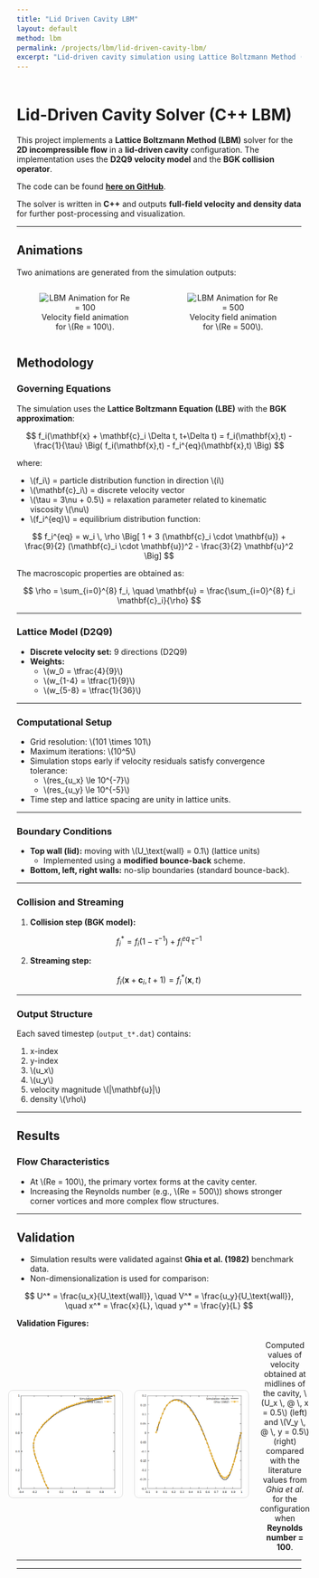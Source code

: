 ```yaml
---
title: "Lid Driven Cavity LBM"
layout: default
method: lbm
permalink: /projects/lbm/lid-driven-cavity-lbm/
excerpt: "Lid-driven cavity simulation using Lattice Boltzmann Method (D2Q9 model)."
---
```

<div style="padding-top: 7px;"></div>

# Lid-Driven Cavity Solver (C++ LBM)

This project implements a **Lattice Boltzmann Method (LBM)** solver for the **2D incompressible flow** in a **lid-driven cavity** configuration. The implementation uses the **D2Q9 velocity model** and the **BGK collision operator**.  

The code can be found [**here on GitHub**](https://github.com/AdityaJaiswal17/Lattice_Boltzmann_Method/blob/main/Lid_Driven_Cavity/cavity.cpp).  

The solver is written in **C++** and outputs **full-field velocity and density data** for further post-processing and visualization.  

---

## Animations

Two animations are generated from the simulation outputs:

<div style="display: flex; justify-content: space-around; gap: 20px; align-items: flex-start;">

  <figure style="flex: 1; text-align: center;">
    <img src="/images/self_upload/lbm/Re_100.gif" 
         alt="LBM Animation for Re = 100" 
         style="width: 100%; max-height: 500px; object-fit: contain;">
    <figcaption>Velocity field animation for \(Re = 100\).</figcaption>
  </figure>

  <figure style="flex: 1; text-align: center;">
    <img src="/images/self_upload/lbm/Re_500.gif" 
         alt="LBM Animation for Re = 500" 
         style="width: 100%; max-height: 500px; object-fit: contain;">
    <figcaption>Velocity field animation for \(Re = 500\).</figcaption>
  </figure>

</div>

## Methodology

### Governing Equations
The simulation uses the **Lattice Boltzmann Equation (LBE)** with the **BGK approximation**:

$$
f_i(\mathbf{x} + \mathbf{c}_i \Delta t, t+\Delta t) = f_i(\mathbf{x},t) - \frac{1}{\tau} \Big( f_i(\mathbf{x},t) - f_i^{eq}(\mathbf{x},t) \Big)
$$

where:  
- \\(f_i\\) = particle distribution function in direction \\(i\\)  
- \\(\mathbf{c}_i\\) = discrete velocity vector  
- \\(\tau = 3\nu + 0.5\\) = relaxation parameter related to kinematic viscosity \\(\nu\\)  
- \\(f_i^{eq}\\) = equilibrium distribution function:  

$$
f_i^{eq} = w_i \, \rho \Big[ 1 + 3 (\mathbf{c}_i \cdot \mathbf{u}) + \frac{9}{2} (\mathbf{c}_i \cdot \mathbf{u})^2 - \frac{3}{2} \mathbf{u}^2 \Big]
$$

The macroscopic properties are obtained as:

$$
\rho = \sum_{i=0}^{8} f_i, \quad
\mathbf{u} = \frac{\sum_{i=0}^{8} f_i \mathbf{c}_i}{\rho}
$$

---

### Lattice Model (D2Q9)
- **Discrete velocity set:** 9 directions (D2Q9)  
- **Weights:**  
  - \\(w_0 = \tfrac{4}{9}\\)  
  - \\(w_{1-4} = \tfrac{1}{9}\\)  
  - \\(w_{5-8} = \tfrac{1}{36}\\)  
---

### Computational Setup
- Grid resolution: \\(101 \times 101\\)  
- Maximum iterations: \\(10^5\\)  
- Simulation stops early if velocity residuals satisfy convergence tolerance:  
  - \\(res_{u_x} \le 10^{-7}\\)  
  - \\(res_{u_y} \le 10^{-5}\\)  
- Time step and lattice spacing are unity in lattice units.  

---

### Boundary Conditions
- **Top wall (lid):** moving with \\(U_\text{wall} = 0.1\\) (lattice units)  
  - Implemented using a **modified bounce-back** scheme.  
- **Bottom, left, right walls:** no-slip boundaries (standard bounce-back).  

---

### Collision and Streaming
1. **Collision step (BGK model):**  

$$
f_i^* = f_i (1-\tau^{-1}) + f_i^{eq} \, \tau^{-1}
$$  

2. **Streaming step:**  

$$
f_i(\mathbf{x} + \mathbf{c}_i, t+1) = f_i^*(\mathbf{x},t)
$$  

---

### Output Structure
Each saved timestep (`output_t*.dat`) contains:  
1. x-index  
2. y-index  
3. \\(u_x\\)  
4. \\(u_y\\)  
5. velocity magnitude \\(|\mathbf{u}|\\)  
6. density \\(\rho\\)  

---

## Results

### Flow Characteristics
- At \\(Re = 100\\), the primary vortex forms at the cavity center.  
- Increasing the Reynolds number (e.g., \\(Re = 500\\)) shows stronger corner vortices and more complex flow structures.  

---

## Validation
- Simulation results were validated against **Ghia et al. (1982)** benchmark data.  
- Non-dimensionalization is used for comparison:  

$$
U^* = \frac{u_x}{U_\text{wall}}, \quad
V^* = \frac{u_y}{U_\text{wall}}, \quad
x^* = \frac{x}{L}, \quad
y^* = \frac{y}{L}
$$  

**Validation Figures:**  

<figure style="display: flex; justify-content: center; gap: 20px; align-items: center;">
  <img src="/images/self_upload/lbm/validation_UY.png" alt="Computational vs experimental value for U_x=0.5" style="width:45%; border:1px solid #ddd; border-radius:8px; padding:5px;">
  <img src="/images/self_upload/lbm/validation_XV.png" alt="Computational vs experimental value for V_y=0.5" style="width:45%; border:1px solid #ddd; border-radius:8px; padding:5px;">
  <figcaption style="text-align:center; margin-top:8px;">
    Computed values of velocity obtained at midlines of the cavity, \(U_x \, @ \, x = 0.5\) (left) and \(V_y \, @ \, y = 0.5\) (right) compared with the literature values from <i>Ghia et al.</i> for the configuration when <b>Reynolds number = 100</b>.
  </figcaption>
</figure>

---




---
